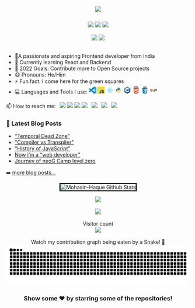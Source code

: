 <h1 align="center">
  <a href="#">
    <img src="https://readme-typing-svg.herokuapp.com/?lines=Hey,+There!+👋;Mohasin+here...;Glad+to+see+you!&center=true&size=30">
  </a>
</h1>

<p align="center">
<a href="https://www.instagram.com/its_mohasin_official/" alt="Instgram Follow">
  <img src="https://img.shields.io/badge/Instagram-E4405F?style=for-the-badge&logo=instagram&logoColor=white"/></a>
  <a href="https://mohasin-portfolio.netlify.app/" alt="Portfolio">
  <img src="https://img.shields.io/website?label=Portfolio&style=for-the-badge&url=https%3A%2F%2Fcodestackr.com"/></a>
   <a href="https://www.linkedin.com/in/mohasin-haque-759786200/" alt="Linkedin Follow">
  <img src="https://img.shields.io/badge/LinkedIn-0077B5?style=for-the-badge&logo=linkedin&logoColor=white"/></a>
 </a><br><br>
 
 <img src="https://emojis.slackmojis.com/emojis/images/1593555389/9579/blob_excited.gif?1593555389" width="30"/>
  <img src="https://activity-graph.herokuapp.com/graph?username=Mohasin-Haque&theme=dracula&bg_color=00000000&color=878787&line=4c8ed9&point=00000000&area=true&hide_border=true"><br><br>
  
- 🔭A passionate and aspiring Frontend developer from India
- 🌱 Currently learning React and Backend
- 🤝 2022 Goals: Contribute more to Open Source projects
- 😄 Pronouns: He/Him
- ⚡ Fun fact: I come here for the green squares
- 💻 Languages and Tools I use:   <code><img height="20" src="https://raw.githubusercontent.com/github/explore/80688e429a7d4ef2fca1e82350fe8e3517d3494d/topics/visual-studio-code/visual-studio-code.png"></code>
<code><img height="20" src="https://raw.githubusercontent.com/github/explore/80688e429a7d4ef2fca1e82350fe8e3517d3494d/topics/javascript/javascript.png"></code>
<code><img height="20" src="https://raw.githubusercontent.com/github/explore/80688e429a7d4ef2fca1e82350fe8e3517d3494d/topics/react/react.png"></code>
<code><img height="20" src="https://raw.githubusercontent.com/github/explore/80688e429a7d4ef2fca1e82350fe8e3517d3494d/topics/python/python.png"></code>
<code><img height="20" src="https://raw.githubusercontent.com/github/explore/80688e429a7d4ef2fca1e82350fe8e3517d3494d/topics/cpp/cpp.png"></code>
<code><img height = "20" src = "https://raw.githubusercontent.com/github/explore/80688e429a7d4ef2fca1e82350fe8e3517d3494d/topics/html/html.png"></code>
<code><img height = "20" src = "https://raw.githubusercontent.com/github/explore/80688e429a7d4ef2fca1e82350fe8e3517d3494d/topics/css/css.png"></code>
<code><img height="20" src="https://raw.githubusercontent.com/github/explore/80688e429a7d4ef2fca1e82350fe8e3517d3494d/topics/git/git.png"></code>


📫 How to reach me:
<code> [<img src ="https://img.shields.io/badge/instagram-%23E1306C.svg?&style=for-the-badge&logo=instagram&logoColor=white">](https://www.instagram.com/its_mohasin_official/)</code>
<code>[<img src="https://img.shields.io/badge/linkedin-%230077b5.svg?&style=for-the-badge&logo=linkedin&logoColor=white" />](https://www.linkedin.com/in/mohasin-haque-759786200/)</code> 
<code>[<img src ="https://img.shields.io/badge/twitter-%231DA1F2.svg?&style=for-the-badge&logo=twitter&logoColor=white">](https://twitter.com/mohasin_haque)</code> 
<code>[<img src="https://img.shields.io/badge/youtube-%23FF0000.svg?&style=for-the-badge&logo=youtube&logoColor=white" />](https://www.youtube.com/watch?v=-r3QA-s7Dw0)</code> 
<code> [<img src="https://img.shields.io/badge/facebook-%234267B2.svg?&style=for-the-badge&logo=facebook&logoColor=white" />](https://www.facebook.com/ajad.ali.3766/)</code>
<code> [<img src ="https://img.shields.io/badge/Medium-12100E?style=for-the-badge&logo=medium&logoColor=white">](https://mohasinhaque23121.medium.com/)</code>
<code> [<img src ="https://img.shields.io/badge/discord-%237289DA.svg?&style=for-the-badge&logo=discord&logoColor=white">](https://discord.gg/jwnXmV2HVx)</code>


### 📕 Latest Blog Posts

<!-- BLOG-POST-LIST:START -->
- ["Temporal Dead Zone"](https://mohasinhaque23121.medium.com/temporal-dead-zone-144d838342bc)
- ["Compiler vs Transpiler"](https://mohasinhaque23121.medium.com/compiler-vs-transpiler-a64c989607d7)
- ["History of JavaScript"](https://mohasinhaque23121.medium.com/history-of-javascript-e3d87490d9b5)
- [Now i’m a “web developer”](https://mohasinhaque23121.medium.com/now-im-a-web-developer-676cb192f42b)
- [Journey of neoG Camp level zero](https://mohasinhaque23121.medium.com/journey-of-neog-camp-level-zero-fbd4d21b5f91)
<!-- BLOG-POST-LIST:END -->

➡️ [more blog posts...](https://mohasinhaque23121.medium.com/)

<p align='center'><img width="450px" style="border-style:solid" src="https://github-readme-streak-stats.herokuapp.com/?user=Mohasin-Haque&theme=radical" alt="Mohasin-Haque Github Stats" />
  </p> 
   <p align='center'>
  <img width="450px" src="https://github-readme-stats.vercel.app/api?username=Mohasin-Haque&count_private=true&theme=radical"/>
</p>
  <p align='center'>
  <img src = "https://github-readme-stats.vercel.app/api/top-langs/?username=Mohasin-Haque&theme=radical&hide=jupyter%20notebook&layout=compact&langs_count=8"></p>

<p align="center"> 
  Visitor count<br>
  <img src="https://profile-counter.glitch.me/Mohasin-Haque/count.svg" />
</p>
 <div align="center">
  
 Watch my contribution graph being eaten by a Snake! 🐍
 ![Watch my contribution graph being eaten by a Snake!](https://raw.githubusercontent.com/Mohasin-Haque/Mohasin-Haque/master/snake.svg)

 
 ### Show some ❤️ by starring some of the repositories!

</div>
